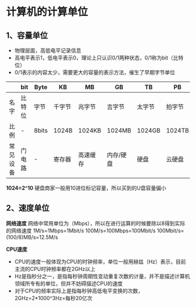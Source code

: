 # 计算机的计算单位
## 1、容量单位

 - 物理层面，高低电平记录信息
 - 高电平表示1，低电平表示0，理论上只认识0/1两种状态，0/1称为bit（比特位）
 - 0/1表示的内容太少，需要更大的容量的表示方法，催生了早期字节单位

|          | bit    | Byte  | KB     | MB       | GB        | TB     | PB     | EB       |
| -------- | ------ | ----- | ------ | -------- | --------- | ------ | ------ | -------- |
| 名字     | 比特位 | 字节  | 千字节 | 兆字节   | 吉字节    | 太字节 | 拍字节 | 艾字节   |
| 比例     | -      | 8bits | 1024B  | 1024KB   | 1024MB    | 1024GB | 1024TB | 1024EB   |
| 常见设备 | 门电路 | -     | 寄存器 | 高速缓存 | 内存/硬盘 | 硬盘   | 云硬盘 | 数据仓库 |

**1024=2^10**
硬盘商家一般用10进位标记容量，所以买到的U盘容量偏小

## 2、速度单位
**网络速度**
网络中常用单位为（Mbps），所以在进行运算的时候要除以8得到实际的网络速度
1M/s=1Mbps=1Mbit/s
100M/s=100Mbps=100Mbit/s
100Mbit/s=(100/8)MB/s=12.5M/s

**CPU速度**
- CPU的速度一般体现为CPU的时钟频率，单位一般用赫兹（Hz）表示，目前主流的CPU时钟频率都在2GHz以上
- Hz是指秒分之一，是指每秒钟周期性变动重复次数的计量，并不是描述计算机领域所专有的单位，但并不妨碍描述CPU的速度
- 对于CPU的频率实际上是指每秒钟高低电平变换的次数，2GHz=2*1000^3Hz=每秒20亿次